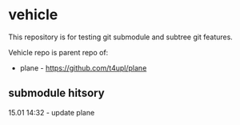 # vehicle

This repository is for testing git submodule and subtree git features.

Vehicle repo is parent repo of:
* plane -  https://github.com/t4upl/plane 

## submodule hitsory 
15.01 14:32 - update plane